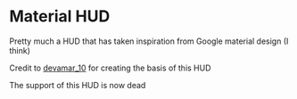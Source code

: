 # Material HUD

Pretty much a HUD that has taken inspiration from Google material design (I think)

Credit to [devamar_10](teamfortress.tv/user/devamar_10) for creating the basis of this HUD

The support of this HUD is now dead
